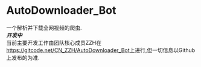 # AutoDownloader_Bot
一个解析并下载全网视频的爬虫.  
***开发中***  
当前主要开发工作由团队核心成员ZZH在<https://gitcode.net/CN_ZZH/AutoDownloader_Bot>上进行,但一切信息以Github上发布的为准.